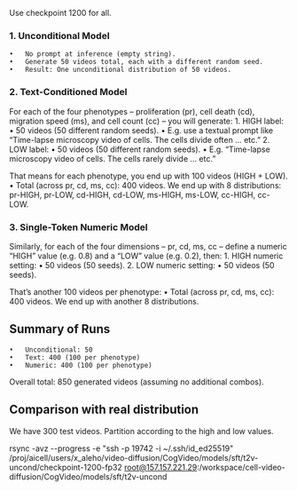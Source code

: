 Use checkpoint 1200 for all. 

### 1. Unconditional Model
	•	No prompt at inference (empty string).
	•	Generate 50 videos total, each with a different random seed.
	•	Result: One unconditional distribution of 50 videos.

### 2. Text-Conditioned Model
For each of the four phenotypes – proliferation (pr), cell death (cd), migration speed (ms), and cell count (cc) – you will generate:
	1.	HIGH label:
	•	50 videos (50 different random seeds).
	•	E.g. use a textual prompt like “Time-lapse microscopy video of cells. The cells divide often … etc.”
	2.	LOW label:
	•	50 videos (50 different random seeds).
	•	E.g. “Time-lapse microscopy video of cells. The cells rarely divide … etc.”

That means for each phenotype, you end up with 100 videos (HIGH + LOW).
	•	Total (across pr, cd, ms, cc): 400 videos.
We end up with 8 distributions: pr-HIGH, pr-LOW, cd-HIGH, cd-LOW, ms-HIGH, ms-LOW, cc-HIGH, cc-LOW.

### 3. Single-Token Numeric Model
Similarly, for each of the four dimensions – pr, cd, ms, cc – define a numeric “HIGH” value (e.g. 0.8) and a “LOW” value (e.g. 0.2), then:
	1.	HIGH numeric setting:
	•	50 videos (50 seeds).
	2.	LOW numeric setting:
	•	50 videos (50 seeds).

That’s another 100 videos per phenotype:
	•	Total (across pr, cd, ms, cc): 400 videos.
We end up with another 8 distributions. 

## Summary of Runs
	•	Unconditional: 50
	•	Text: 400 (100 per phenotype)
	•	Numeric: 400 (100 per phenotype)

Overall total: 850 generated videos (assuming no additional combos).

## Comparison with real distribution
We have 300 test videos. Partition according to the high and low values. 

rsync -avz --progress -e "ssh -p 19742 -i ~/.ssh/id_ed25519" /proj/aicell/users/x_aleho/video-diffusion/CogVideo/models/sft/t2v-uncond/checkpoint-1200-fp32 root@157.157.221.29:/workspace/cell-video-diffusion/CogVideo/models/sft/t2v-uncond